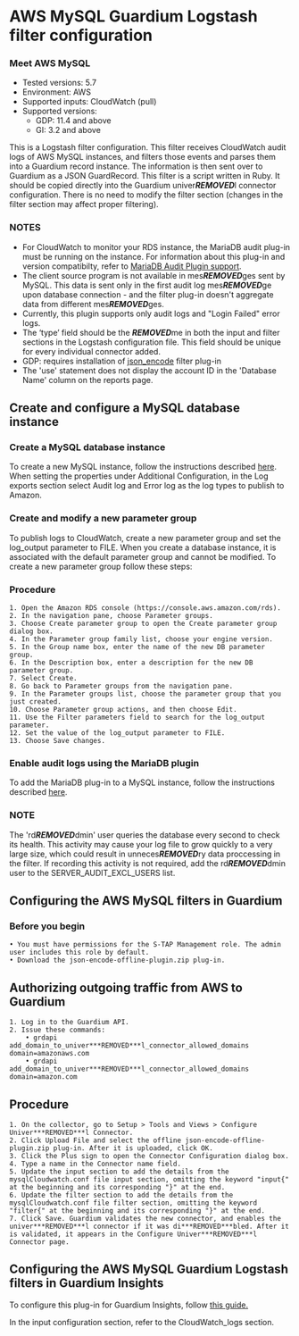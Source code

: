# AWS MySQL Guardium Logstash filter configuration
### Meet AWS MySQL 
* Tested versions: 5.7
* Environment: AWS
* Supported inputs: CloudWatch (pull)
* Supported versions:
    * GDP: 11.4 and above
    * GI: 3.2 and above

This is a Logstash filter configuration. This filter receives CloudWatch audit logs of AWS MySQL instances, and filters those events and parses them into a Guardium record instance. The information is then sent over to Guardium as a JSON GuardRecord.
This filter is a script written in Ruby. It should be copied directly into the Guardium univer***REMOVED***l connector configuration. There is no need to modify the filter section (changes in the filter section may affect proper filtering).

### NOTES
* For CloudWatch to monitor your RDS instance, the MariaDB audit plug-in must be running on the instance. For information about this plug-in and version compatibilty, refer to [MariaDB Audit Plugin support](https://docs.aws.amazon.com/AmazonRDS/latest/UserGuide/Appendix.MySQL.Options.AuditPlugin.html).
* The client source program is not available in mes***REMOVED***ges sent by MySQL. This data is sent only in the first audit log mes***REMOVED***ge upon database connection - and the filter plug-in doesn't aggregate data from different mes***REMOVED***ges.
* Currently, this plugin supports only audit logs and "Login Failed" error logs.
* The ‘type’ field should be the ***REMOVED***me in both the input and filter sections in the Logstash configuration file. This field should be unique for every individual connector added.
* GDP: requires installation of [json_encode](https://www.elastic.co/guide/en/logstash-versioned-plugins/current/v3.0.3-plugins-filters-json_encode.html) filter plug-in
* The 'use' statement does not display the account ID in the 'Database Name' column on the reports page.
## Create and configure a MySQL database instance
### Create a MySQL database instance
To create a new MySQL instance, follow the instructions described [here](https://aws.amazon.com/getting-started/hands-on/create-mysql-db/). When setting the properties under Additional Configuration, in the Log exports section select Audit log and Error log as the log types to publish to Amazon.

### Create and modify a new parameter group
To publish logs to CloudWatch, create a new parameter group and set the log_output parameter to FILE. When you create a database instance, it is associated with the default parameter group and cannot be modified. To create a new parameter group follow these steps:
### Procedure
	1. Open the Amazon RDS console (https://console.aws.amazon.com/rds).
	2. In the navigation pane, choose Parameter groups.
	3. Choose Create parameter group to open the Create parameter group dialog box.
	4. In the Parameter group family list, choose your engine version.
	5. In the Group name box, enter the name of the new DB parameter group.
	6. In the Description box, enter a description for the new DB parameter group.
	7. Select Create.
	8. Go back to Parameter groups from the navigation pane.
	9. In the Parameter groups list, choose the parameter group that you just created.
	10. Choose Parameter group actions, and then choose Edit.
	11. Use the Filter parameters field to search for the log_output parameter.
	12. Set the value of the log_output parameter to FILE.
	13. Choose Save changes.

### Enable audit logs using the MariaDB plugin
To add the MariaDB plug-in to a MySQL instance, follow the instructions described [here](https://docs.aws.amazon.com/AmazonRDS/latest/UserGuide/Appendix.MySQL.Options.AuditPlugin.html).
### NOTE
The 'rd***REMOVED***dmin' user queries the database every second to check its health. This activity may cause your log file to grow quickly to a very large size, which could result in unneces***REMOVED***ry data proccessing in the filter. If recording this activity is not required, add the rd***REMOVED***dmin user to the SERVER_AUDIT_EXCL_USERS list.

## Configuring the AWS MySQL filters in Guardium
### Before you begin
	• You must have permissions for the S-TAP Management role. The admin user includes this role by default.
	• Download the json-encode-offline-plugin.zip plug-in.
## Authorizing outgoing traffic from AWS to Guardium
	1. Log in to the Guardium API.
	2. Issue these commands:
		• grdapi add_domain_to_univer***REMOVED***l_connector_allowed_domains domain=amazonaws.com
		• grdapi add_domain_to_univer***REMOVED***l_connector_allowed_domains domain=amazon.com
## Procedure
	1. On the collector, go to Setup > Tools and Views > Configure Univer***REMOVED***l Connector.
	2. Click Upload File and select the offline json-encode-offline-plugin.zip plug-in. After it is uploaded, click OK.
	3. Click the Plus sign to open the Connector Configuration dialog box.
	4. Type a name in the Connector name field.
	5. Update the input section to add the details from the mysqlCloudwatch.conf file input section, omitting the keyword "input{" at the beginning and its corresponding "}" at the end.
	6. Update the filter section to add the details from the mysqlCloudwatch.conf file filter section, omitting the keyword "filter{" at the beginning and its corresponding "}" at the end.
	7. Click Save. Guardium validates the new connector, and enables the univer***REMOVED***l connector if it was di***REMOVED***bled. After it is validated, it appears in the Configure Univer***REMOVED***l Connector page.

## Configuring the AWS MySQL Guardium Logstash filters in Guardium Insights

To configure this plug-in for Guardium Insights, follow [this guide.](https://github.com/IBM/univer***REMOVED***l-connectors/blob/main/docs/UC_Configuration_GI.md)

In the input configuration section, refer to the CloudWatch_logs section.